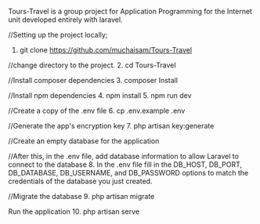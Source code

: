 Tours-Travel is a group project for Application Programming for the Internet unit developed entirely with laravel. 

//Setting up the project locally;
1. git clone https://github.com/muchaisam/Tours-Travel

//change directory to the project.
2. cd Tours-Travel

//Install composer dependencies
3. composer Install

//Install npm dependencies
4. npm install
5. npm run dev

//Create a copy of the .env file
6. cp .env.example .env

//Generate the app's encryption key
7. php artisan key:generate

//Create an empty database for the application 

//After this, in the .env file, add database information to allow  Laravel to connect to the database
8. In the .env file fill in the DB_HOST, DB_PORT, DB_DATABASE, DB_USERNAME, and DB_PASSWORD options to match the credentials of the database you just created. 

//Migrate the database
9. php artisan migrate

Run the application 
10. php artisan serve
